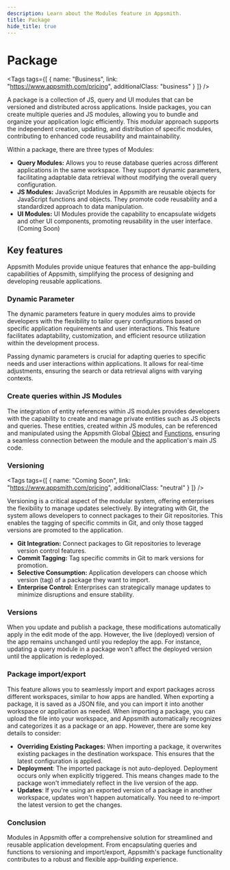 ```yaml
---
description: Learn about the Modules feature in Appsmith.
title: Package
hide_title: true
---
```

<!-- vale off -->

<div className="tag-wrapper">
 <h1>Package</h1>

<Tags
tags={[
{ name: "Business", link: "https://www.appsmith.com/pricing", additionalClass: "business" }
]}
/>

</div>

<!-- vale on -->

A package is a collection of JS, query and UI modules that can be versioned and distributed across applications. Inside packages, you can create multiple queries and JS modules, allowing you to bundle and organize your application logic efficiently. This modular approach supports the independent creation, updating, and distribution of specific modules, contributing to enhanced code reusability and maintainability.

Within a package, there are three types of Modules:

* **Query Modules:** Allows you to reuse database queries across different applications in the same workspace. They support dynamic parameters, facilitating adaptable data retrieval without modifying the overall query configuration.
* **JS Modules:** JavaScript Modules in Appsmith are reusable objects for JavaScript functions and objects. They promote code reusability and a standardized approach to data manipulation.
* **UI Modules:** UI Modules provide the capability to encapsulate widgets and other UI components, promoting reusability in the user interface. (Coming Soon)


## Key features

Appsmith Modules provide unique features that enhance the app-building capabilities of Appsmith, simplifying the process of designing and developing reusable applications.



### Dynamic Parameter

The dynamic parameters feature in query modules aims to provide developers with the flexibility to tailor query configurations based on specific application requirements and user interactions. This feature facilitates adaptability, customization, and efficient resource utilization within the development process.


Passing dynamic parameters is crucial for adapting queries to specific needs and user interactions within applications. It allows for real-time adjustments, ensuring the search or data retrieval aligns with varying contexts.

### Create queries within JS Modules

The integration of entity references within JS modules provides developers with the capability to create and manage private entities such as JS objects and queries. These entities, created within JS modules, can be referenced and manipulated using the Appsmith Global [Object](/write-code/reference) and [Functions](/reference/appsmith-framework/widget-actions), ensuring a seamless connection between the module and the application's main JS code.



<!-- vale off -->

<div className="tag-wrapper">
 <h3>Versioning</h3>

<Tags
tags={[
{ name: "Coming Soon", link: "https://www.appsmith.com/pricing", additionalClass: "neutral" }
]}
/>

</div>

<!-- vale on -->


Versioning is a critical aspect of the modular system, offering enterprises the flexibility to manage updates selectively. By integrating with Git, the system allows developers to connect packages to their Git repositories. This enables the tagging of specific commits in Git, and only those tagged versions are promoted to the application.

* **Git Integration:** Connect packages to Git repositories to leverage version control features.
* **Commit Tagging:** Tag specific commits in Git to mark versions for promotion.
* **Selective Consumption:** Application developers can choose which version (tag) of a package they want to import.
* **Enterprise Control:** Enterprises can strategically manage updates to minimize disruptions and ensure stability.

### Versions

When you update and publish a package, these modifications automatically apply in the edit mode of the app. However, the live (deployed) version of the app remains unchanged until you redeploy the app. For instance, updating a query module in a package won't affect the deployed version until the application is redeployed.



### Package import/export

This feature allows you to seamlessly import and export packages across different workspaces, similar to how apps are handled. When exporting a package, it is saved as a JSON file, and you can import it into another workspace or application as needed. When importing a package, you can upload the file into your workspace, and Appsmith automatically recognizes and categorizes it as a package or an app. However, there are some key details to consider:

* **Overriding Existing Packages:** When importing a package, it overwrites existing packages in the destination workspace. This ensures that the latest configuration is applied.
* **Deployment**: The imported package is not auto-deployed. Deployment occurs only when explicitly triggered. This means changes made to the package won't immediately reflect in the live version of the app.
* **Updates**: If you're using an exported version of a package in another workspace, updates won't happen automatically. You need to re-import the latest version to get the changes.


### Conclusion

Modules in Appsmith offer a comprehensive solution for streamlined and reusable application development. From encapsulating queries and functions to versioning and import/export, Appsmith's package functionality contributes to a robust and flexible app-building experience.
